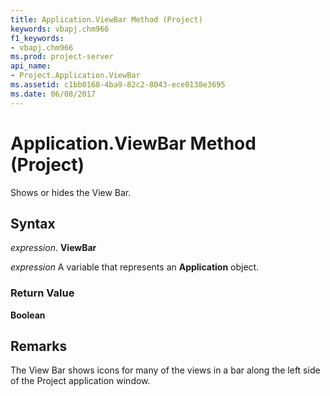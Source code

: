 ```yaml
---
title: Application.ViewBar Method (Project)
keywords: vbapj.chm966
f1_keywords:
- vbapj.chm966
ms.prod: project-server
api_name:
- Project.Application.ViewBar
ms.assetid: c1bb0168-4ba9-82c2-8043-ece0138e3695
ms.date: 06/08/2017
---
```



# Application.ViewBar Method (Project)

Shows or hides the View Bar.


## Syntax

 _expression_. **ViewBar**

 _expression_ A variable that represents an **Application** object.


### Return Value

 **Boolean**


## Remarks

The View Bar shows icons for many of the views in a bar along the left side of the Project application window.


